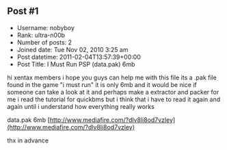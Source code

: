 ## Post #1
- Username: nobyboy
- Rank: ultra-n00b
- Number of posts: 2
- Joined date: Tue Nov 02, 2010 3:25 am
- Post datetime: 2011-02-04T13:57:39+00:00
- Post Title: I Must Run PSP (data.pak) 6mb

hi xentax members 
i hope you guys can help me with this file its a .pak file found in the game "i must run" 
it is only 6mb and it would be nice if someone can take a look at it and perhaps make a extractor and packer for me
i read the tutorial for quickbms but i think that i have to read it again and again until i understand how everything really works

data.pak 6mb
[http://www.mediafire.com/?dlv8li8od7vzley](http://www.mediafire.com/?dlv8li8od7vzley)

thx in advance
